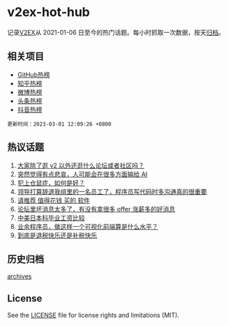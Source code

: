 # v2ex-hot-hub

 记录[V2EX](https://www.v2ex.com/)从 2021-01-06 日至今的热门话题。每小时抓取一次数据，按天[归档](archives)。
 
 ## 相关项目

- [GitHub热榜](https://github.com/lonnyzhang423/github-hot-hub)
- [知乎热榜](https://github.com/lonnyzhang423/zhihu-hot-hub)
- [微博热榜](https://github.com/lonnyzhang423/weibo-hot-hub)
- [头条热榜](https://github.com/lonnyzhang423/toutiao-hot-hub)
- [抖音热榜](https://github.com/lonnyzhang423/douyin-hot-hub)


 `更新时间：2023-03-01 12:09:26 +0800`

## 热议话题

1. [大家除了逛 v2 以外还逛什么论坛或者社区吗？](https://www.v2ex.com/t/919822)
1. [突然觉得有点悲哀，人可能会在很多方面输给 AI](https://www.v2ex.com/t/920004)
1. [犯上仓鼠症，如何是好？](https://www.v2ex.com/t/919864)
1. [领导打算辞退我组里的一名员工了，程序员写代码时多沟通真的很重要](https://www.v2ex.com/t/920072)
1. [请推荐 值得花钱 买的 软件](https://www.v2ex.com/t/920006)
1. [论坛里坏消息太多了，有没有拿很多 offer 涨薪多的好消息](https://www.v2ex.com/t/919844)
1. [中美日本科毕业工资比较](https://www.v2ex.com/t/919797)
1. [业余程序员，做这样一个可视化前端算是什么水平？](https://www.v2ex.com/t/920089)
1. [到底是退税快乐还是补税快乐](https://www.v2ex.com/t/920067)

## 历史归档

[archives](archives)

## License

See the [LICENSE](LICENSE) file for license rights and limitations (MIT).
